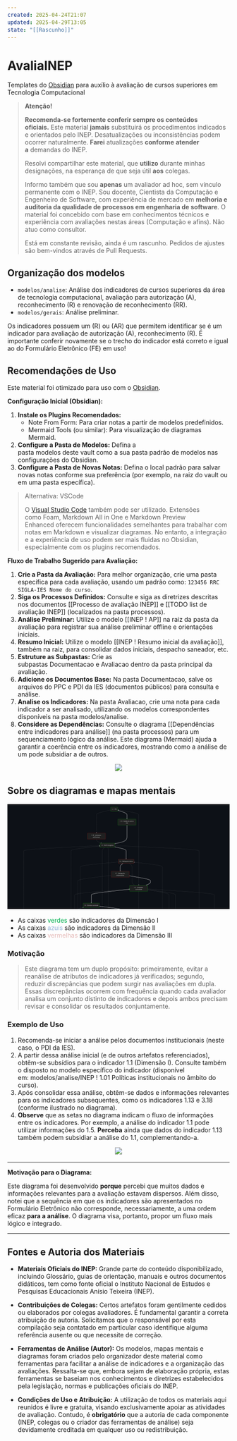```yaml
---
created: 2025-04-24T21:07
updated: 2025-04-29T13:05
state: "[[Rascunho]]"
---
```


# AvaliaINEP

Templates do [Obsidian](https://obdisian.md) para auxílio à avaliação de cursos superiores em Tecnologia Computacional

> **Atenção!**
>
> **Recomenda-se fortemente conferir sempre os conteúdos oficiais.** Este material **jamais** substituirá os procedimentos indicados e orientados pelo INEP. Desatualizações ou inconsistências podem ocorrer naturalmente. **Farei** atualizações **conforme** **atender a** demandas do INEP.
>
> Resolvi compartilhar este material, que **utilizo** durante minhas designações, na esperança de que seja útil **aos** colegas.
>
> Informo também que sou **apenas** um avaliador ad hoc, sem vínculo permanente com o INEP. Sou docente, Cientista da Computação e Engenheiro de Software, com experiência de mercado em **melhoria e auditoria da qualidade de processos em engenharia de software**. O material foi concebido com base em conhecimentos técnicos e experiência com avaliações nestas áreas (Computação e afins). Não atuo como consultor.
>
> Está em constante revisão, ainda é um rascunho. Pedidos de ajustes são bem-vindos através de Pull Requests.

## Organização dos modelos

- `modelos/analise`: Análise dos indicadores de cursos superiores da área de tecnologia computacional, avaliação para autorização (A), reconhecimento (R) e renovação de reconhecimento (RR).
- `modelos/gerais`: Análise preliminar.

Os indicadores possuem um (R) ou (AR) que permitem identificar se é um indicador para avaliação de autorização (A), reconhecimento (R). É importante conferir novamente se o trecho do indicador está correto e igual ao do Formulário Eletrônico (FE) em uso!

## Recomendações de Uso

Este material foi otimizado para uso com o [Obsidian](https://www.google.com/url?sa=E&q=https%3A%2F%2Fobsidian.md%2F).

**Configuração Inicial (Obsidian):**

1. **Instale os Plugins Recomendados:**
	- Note From Form: Para criar notas a partir de modelos predefinidos.		
	- Mermaid Tools (ou similar): Para visualização de diagramas Mermaid.
2. **Configure a Pasta de Modelos:** Defina a pasta modelos deste vault como a sua pasta padrão de modelos nas configurações do Obsidian.
3. **Configure a Pasta de Novas Notas:** Defina o local padrão para salvar novas notas conforme sua preferência (por exemplo, na raiz do vault ou em uma pasta específica).

> Alternativa: VSCode  
>
> O [Visual Studio Code](https://www.google.com/url?sa=E&q=https%3A%2F%2Fcode.visualstudio.com%2F) também pode ser utilizado. Extensões como Foam, Markdown All in One e Markdown Preview Enhanced oferecem funcionalidades semelhantes para trabalhar com notas em Markdown e visualizar diagramas. No entanto, a integração e a experiência de uso podem ser mais fluidas no Obsidian, especialmente com os plugins recomendados.

**Fluxo de Trabalho Sugerido para Avaliação:**

1. **Crie a Pasta da Avaliação:** Para melhor organização, crie uma pasta específica para cada avaliação, usando um padrão como: `123456 RRC SIGLA-IES Nome do curso`.
2. **Siga os Processos Definidos:** Consulte e siga as diretrizes descritas nos documentos [[Processo de avaliação INEP]] e [[TODO list de avaliação INEP]] (localizados na pasta processos).
3. **Análise Preliminar:** Utilize o modelo [[INEP ! AP]] na raiz da pasta da avaliação para registrar sua análise preliminar offline e orientações iniciais.
4. **Resumo Inicial:** Utilize o modelo [[INEP ! Resumo inicial da avaliação]], também na raiz, para consolidar dados iniciais, despacho saneador, etc.
5. **Estruture as Subpastas:** Crie as subpastas Documentacao e Avaliacao dentro da pasta principal da avaliação.
6. **Adicione os Documentos Base:** Na pasta Documentacao, salve os arquivos do PPC e PDI da IES (documentos públicos) para consulta e análise.
7. **Analise os Indicadores:** Na pasta Avaliacao, crie uma nota para cada indicador a ser analisado, utilizando os modelos correspondentes disponíveis na pasta modelos/analise.
8. **Considere as Dependências:** Consulte o diagrama [[Dependências entre indicadores para análise]] (na pasta processos) para um sequenciamento lógico da análise. Este diagrama (Mermaid) ajuda a garantir a coerência entre os indicadores, mostrando como a análise de um pode subsidiar a de outros.

<center>
	<a src="https://www.youtube.com/watch?v=03DgCbd7eDg"><img src="https://i.ytimg.com/vi/03DgCbd7eDg/hqdefault.jpg"></a>
</center>

## Sobre os diagramas e mapas mentais

![Exemplo de Diagrama](<imagens/README - image 001.png>)

- As caixas <font color="#00b050">verdes</font> são indicadores da Dimensão I
- As caixas <font color="#95b3d7">azuis</font> são indicadores da Dimensão II
- As caixas <font color="#e5b9b7">vermelhas</font> são indicadores da Dimensão III

### Motivação

> Este diagrama tem um duplo propósito: primeiramente, evitar a reanálise de atributos de indicadores já verificados; segundo, reduzir discrepâncias que podem surgir nas avaliações em dupla. Essas discrepâncias ocorrem com frequência quando cada avaliador analisa um conjunto distinto de indicadores e depois ambos precisam revisar e consolidar os resultados conjuntamente.

### Exemplo de Uso

 1. Recomenda-se iniciar a análise pelos documentos institucionais (neste caso, o PDI da IES).
 2. A partir dessa análise inicial (e de outros artefatos referenciados), obtêm-se subsídios para o indicador 1.1 (Dimensão I). Consulte também o disposto no modelo específico do indicador (disponível em: modelos/analise/INEP ! 1.01 Políticas institucionais no âmbito do curso).
 3. Após consolidar essa análise, obtêm-se dados e informações relevantes para os indicadores subsequentes, como os indicadores 1.13 e 3.18 (conforme ilustrado no diagrama).
 4. **Observe** que as setas no diagrama indicam o fluxo de informações entre os indicadores. Por exemplo, a análise do indicador 1.1 pode utilizar informações do 1.5. **Perceba** ainda que dados do indicador 1.13 também podem subsidiar a análise do 1.1, complementando-a.

<center>
	<a src="https://www.youtube.com/watch?v=IsS4KB2Pxcg"><img src="https://i.ytimg.com/vi/IsS4KB2Pxcg/hqdefault.jpg"></a>
</center>

---

**Motivação para o Diagrama:**

Este diagrama foi desenvolvido **porque** percebi que muitos dados e informações relevantes para a avaliação estavam dispersos. Além disso, notei que a sequência em que os indicadores são apresentados no Formulário Eletrônico não corresponde, necessariamente, a uma ordem eficaz **para a análise**. O diagrama visa, portanto, propor um fluxo mais lógico e integrado.

---

## Fontes e Autoria dos Materiais

- **Materiais Oficiais do INEP:** Grande parte do conteúdo disponibilizado, incluindo Glossário, guias de orientação, manuais e outros documentos didáticos, tem como fonte oficial o Instituto Nacional de Estudos e Pesquisas Educacionais Anísio Teixeira (INEP).

- **Contribuições de Colegas:** Certos artefatos foram gentilmente cedidos ou elaborados por colegas avaliadores. É fundamental garantir a correta atribuição de autoria. Solicitamos que o responsável por esta compilação seja contatado em particular caso identifique alguma referência ausente ou que necessite de correção.
	 
- **Ferramentas de Análise (Autor):** Os modelos, mapas mentais e diagramas foram criados pelo organizador deste material como ferramentas para facilitar a análise de indicadores e a organização das avaliações. Ressalta-se que, embora sejam de elaboração própria, estas ferramentas se baseiam nos conhecimentos e diretrizes estabelecidos pela legislação, normas e publicações oficiais do INEP.

- **Condições de Uso e Atribuição:** A utilização de todos os materiais aqui reunidos é livre e gratuita, visando exclusivamente apoiar as atividades de avaliação. Contudo, é **obrigatório** que a autoria de cada componente (INEP, colegas ou o criador das ferramentas de análise) seja devidamente creditada em qualquer uso ou redistribuição.
